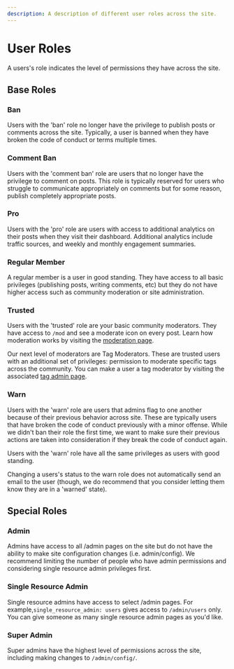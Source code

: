 ```yaml
---
description: A description of different user roles across the site.
---
```


# User Roles

A users's role indicates the level of permissions they have across the site.

## Base Roles

### Ban

Users with the 'ban' role no longer have the privilege to publish posts or comments across the site. Typically, a user is banned when they have broken the code of conduct or terms multiple times.

### Comment Ban

Users with the 'comment ban' role are users that no longer have the privilege to comment on posts. This role is typically reserved for users who struggle to communicate appropriately on comments but for some reason, publish completely appropriate posts.

### Pro

Users with the 'pro' role are users with access to additional analytics on their posts when they visit their dashboard. Additional analytics include traffic sources, and weekly and monthly engagement summaries. 

### Regular Member

A regular member is a user in good standing. They have access to all basic privileges \(publishing posts, writing comments, etc\) but they do not have higher access such as community moderation or site administration. 

### Trusted

Users with the 'trusted' role are your basic community moderators. They have access to `/mod` and see a moderate icon on every post. Learn how moderation works by visiting the [moderation page](../../community-tips/moderation.md).

Our next level of moderators are Tag Moderators. These are trusted users with an additional set of privileges: permission to moderate specific tags across the community. You can make a user a tag moderator by visiting the associated [tag admin page](../tags.md).

### Warn

Users with the 'warn' role are users that admins flag to one another because of their previous behavior across site. These are typically users that have broken the code of conduct previously with a minor offense. While we didn't ban their role the first time, we want to make sure their previous actions are taken into consideration if they break the code of conduct again. 

Users with the 'warn' role have all the same privileges as users with good standing.

Changing a users's status to the warn role does not automatically send an email to the user \(though, we do recommend that you consider letting them know they are in a 'warned' state\). 

## Special Roles

### Admin

Admins have access to all /admin pages on the site but do not have the ability to make site configuration changes \(i.e. admin/config\). We recommend limiting the number of people who have admin permissions and considering single resource admin privileges first.

### Single Resource Admin

Single resource admins have access to select /admin pages. For example,`single_resource_admin: users` gives access to `/admin/users` only. You can give someone as many single resource admin pages as you'd like. 

### Super Admin

Super admins have the highest level of permissions across the site, including making changes to `/admin/config/`.

